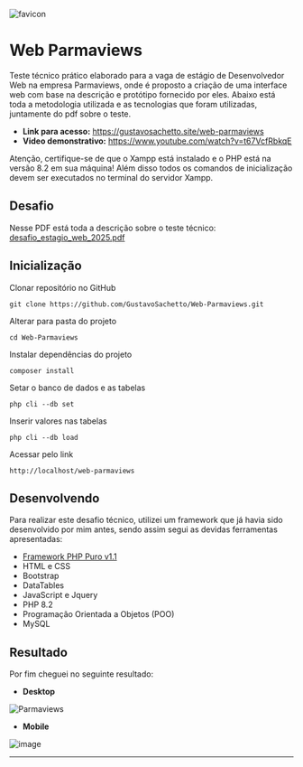 ![favicon](https://github.com/user-attachments/assets/731b4a47-d765-462f-bf66-ee606fca65d2)

# Web Parmaviews

Teste técnico prático elaborado para a vaga de estágio de Desenvolvedor Web na empresa Parmaviews, onde é proposto a criação de uma interface web com base na descrição e protótipo fornecido por eles. Abaixo está toda a metodologia utilizada e as tecnologias que foram utilizadas, juntamente do pdf sobre o teste.

* __Link para acesso:__ https://gustavosachetto.site/web-parmaviews
* __Video demonstrativo:__ https://www.youtube.com/watch?v=t67VcfRbkqE

<span class="text-danger">
  Atenção, certifique-se de que o Xampp está instalado e o PHP está na versão 8.2 em sua máquina! Além disso todos os comandos de inicialização devem ser executados no terminal do servidor Xampp.
</span>

## Desafio
Nesse PDF está toda a descrição sobre o teste técnico: [desafio_estagio_web_2025.pdf](https://github.com/user-attachments/files/19349735/desafio_estagio_web_2025.pdf)

## Inicialização
Clonar repositório no GitHub
```
git clone https://github.com/GustavoSachetto/Web-Parmaviews.git
```

Alterar para pasta do projeto
```
cd Web-Parmaviews
```

Instalar dependências do projeto
```
composer install
```

Setar o banco de dados e as tabelas
```
php cli --db set
```

Inserir valores nas tabelas
```
php cli --db load
```

Acessar pelo link
```
http://localhost/web-parmaviews
```

## Desenvolvendo
Para realizar este desafio técnico, utilizei um framework que já havia sido desenvolvido por mim antes, sendo assim
segui as devidas ferramentas apresentadas:

- [Framework PHP Puro v1.1](https://github.com/GustavoSachetto/Php-puro)
- HTML e CSS
- Bootstrap
- DataTables
- JavaScript e Jquery
- PHP 8.2
- Programação Orientada a Objetos (POO)
- MySQL 

## Resultado
Por fim cheguei no seguinte resultado:

* __Desktop__
  
![Parmaviews](https://github.com/user-attachments/assets/11c5c747-3aa3-423c-b167-07a5402ccfe1)

* __Mobile__
  
![image](https://github.com/user-attachments/assets/2dd69a8c-7cdb-4418-9740-0184ef98d960)

*************
